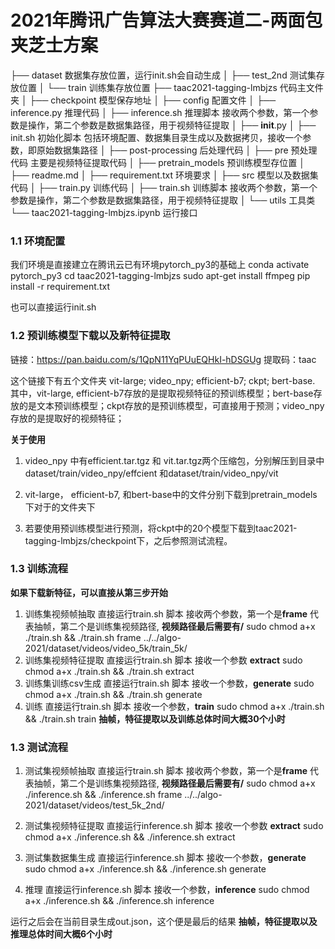# **2021年腾讯广告算法大赛赛道二-两面包夹芝士方案**

├── dataset 数据集存放位置，运行init.sh会自动生成
│   ├── test_2nd 测试集存放位置
│   └── train 训练集存放位置
├── taac2021-tagging-lmbjzs 代码主文件夹
│   ├── checkpoint 模型保存地址
│   ├── config 配置文件
│   ├── inference.py 推理代码
│   ├── inference.sh 推理脚本 接收两个参数，第一个参数是操作，第二个参数是数据集路径，用于视频特征提取
│   ├── __init__.py
│   ├── init.sh 初始化脚本 包括环境配置、数据集目录生成以及数据拷贝，接收一个参数，即原始数据集路径
│   ├── post-processing 后处理代码
│   ├── pre 预处理代码  主要是视频特征提取代码
│   ├── pretrain_models 预训练模型存位置
│   ├── readme.md 
│   ├── requirement.txt 环境要求
│   ├── src 模型以及数据集代码
│   ├── train.py 训练代码
│   ├── train.sh 训练脚本 接收两个参数，第一个参数是操作，第二个参数是数据集路径，用于视频特征提取
│   └── utils 工具类
└── taac2021-tagging-lmbjzs.ipynb 运行接口


### **1.1 环境配置**
我们环境是直接建立在腾讯云已有环境pytorch_py3的基础上
conda activate pytorch_py3
cd taac2021-tagging-lmbjzs
sudo apt-get install ffmpeg
pip install -r requirement.txt

也可以直接运行init.sh

### **1.2 预训练模型下载以及新特征提取**

链接：https://pan.baidu.com/s/1QpN11YqPUuEQHkI-hDSGUg 
提取码：taac

这个链接下有五个文件夹 vit-large; video_npy; efficient-b7; ckpt; bert-base.
其中，vit-large, efficient-b7存放的是提取视频特征的预训练模型；bert-base存放的是文本预训练模型；ckpt存放的是预训练模型，可直接用于预测；video_npy存放的是提取好的视频特征；

**关于使用**

1. video_npy 中有efficient.tar.tgz 和 vit.tar.tgz两个压缩包，分别解压到目录中dataset/train/video_npy/effcient 和dataset/train/video_npy/vit

2. vit-large， efficient-b7, 和bert-base中的文件分别下载到pretrain_models下对于的文件夹下

3. 若要使用预训练模型进行预测，将ckpt中的20个模型下载到taac2021-tagging-lmbjzs/checkpoint下，之后参照测试流程。

### **1.3 训练流程**

**如果下载新特征，可以直接从第三步开始**

1. 训练集视频帧抽取 
直接运行train.sh 脚本 接收两个参数，第一个是**frame** 代表抽帧，第二个是训练集视频路径, **视频路径最后需要有/**
sudo chmod a+x ./train.sh && ./train.sh frame ../../algo-2021/dataset/videos/video_5k/train_5k/
2. 训练集视频特征提取
直接运行train.sh 脚本 接收一个参数 **extract** 
sudo chmod a+x ./train.sh && ./train.sh extract
3. 训练集训练csv生成
  直接运行train.sh 脚本 接收一个参数，**generate** 
  sudo chmod a+x ./train.sh && ./train.sh generate
4. 训练
  直接运行train.sh 脚本 接收一个参数，**train** 
  sudo chmod a+x ./train.sh && ./train.sh train
  **抽帧，特征提取以及训练总体时间大概30个小时**

### **1.3 测试流程**



1. 测试集视频帧抽取 
直接运行train.sh 脚本 接收两个参数，第一个是**frame** 代表抽帧，第二个是训练集视频路径, **视频路径最后需要有/**
sudo chmod a+x ./inference.sh && ./inference.sh frame ../../algo-2021/dataset/videos/test_5k_2nd/

2. 测试集视频特征提取
直接运行inference.sh 脚本 接收一个参数 **extract** 
sudo chmod a+x ./inference.sh && ./inference.sh extract

3. 测试集数据集生成
直接运行inference.sh 脚本 接收一个参数，**generate** 
sudo chmod a+x ./inference.sh && ./inference.sh generate

4. 推理
直接运行inference.sh 脚本 接收一个参数，**inference** 
sudo chmod a+x ./inference.sh && ./inference.sh inference

运行之后会在当前目录生成out.json，这个便是最后的结果
**抽帧，特征提取以及推理总体时间大概6个小时**


